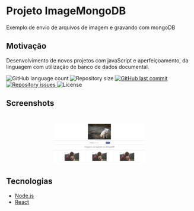 # Projeto ImageMongoDB
Exemplo de envio de arquivos de imagem e gravando com mongoDB

## Motivação
Desenvolvimento de novos projetos com javaScript e aperfeiçoamento, da linguagem com utilização de banco de dados documental.

  <img alt="GitHub language count" src="https://img.shields.io/github/languages/count/olimpiossdx/omniStack">

  <img alt="Repository size" src="https://img.shields.io/github/repo-size/olimpiossdx/omniStack">
  
  <a href="https://github.com/olimpiossdx/omniStack/commits/master">
    <img alt="GitHub last commit" src="https://img.shields.io/github/last-commit/olimpiossdx/omniStack">
  </a>

  <a href="https://github.com/Rocketseat/semana-omnistack-10/issues">
    <img alt="Repository issues" src="https://img.shields.io/github/issues/olimpiossdx/omniStack">
  </a>

  <img alt="License" src="https://img.shields.io/badge/license-MIT-brightgreen">
 
## Screenshots
<h1 align="center">
    <img alt="ImageMongoDB" src=".github/tela_image_com_mongoDb.png" width="250px" />
</h1>

## Tecnologias

- [Node.js](https://nodejs.org/en/)
- [React](https://reactjs.org)

